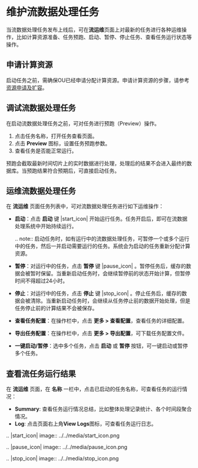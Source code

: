 # 维护流数据处理任务

当流数据处理任务发布上线后，可在**流运维**页面上对最新的任务进行各种运维操作，比如计算资源准备、任务预跑、启动、暂停、停止任务、查看任务运行状态等操作。

## 申请计算资源

启动任务之前，需确保OU已经申请分配计算资源。申请计算资源的步骤，请参考[资源申请及扩容](/docs/enos/zh_CN/latest/resourcemanagement/getstarted.html)。

## 调试流数据处理任务

在启动流数据处理任务之前，可对任务进行预跑（Preview）操作。

1. 点击任务名称，打开任务查看页面。
2. 点击 **Preview** 图标，设置任务预跑参数。
3. 查看任务是否能正常运行。

预跑会截取最新时间切片上的实时数据进行处理，处理后的结果不会进入最终的数据库。当预跑结果符合预期后，可直接启动任务。

## 运维流数据处理任务

在 **流运维** 页面任务列表中，可对流数据处理任务进行如下运维操作：

- **启动**：点击 **启动** 键 |start_icon| 开始运行任务。任务开启后，即可在流数据处理系统中开始持续运行。

  .. note:: 启动任务时，如有运行中的流数据处理任务，可暂停一个或多个运行中的任务，然后一并启动需要运行的任务。系统会为启动的任务重新分配计算资源。

- **暂停**：对运行中的任务，点击 **暂停** 键 |pause_icon| 。暂停任务后，缓存的数据会被暂时保留。当重新启动任务时，会继续暂停前的状态开始计算，但暂停时间不得超过24小时。

- **停止**：对运行中的任务，点击 **停止** 键 |stop_icon| 。停止任务后，缓存的数据会被清除。当重新启动任务时，会继续从任务停止前的数据开始处理，但是任务停止前的计算结果不会被保存。

- **查看任务配置**：在操作栏中，点击 **更多 > 查看配置**，查看任务的详细配置。

- **导出任务配置**：在操作栏中，点击 **更多 > 导出配置**，可下载任务配置文件。

- **一键启动/暂停**：选中多个任务，点击 **启动** 或 **暂停** 按钮，可一键启动或暂停多个任务。

## 查看流任务运行结果

在 **流运维** 页面，在 **名称** 一栏中，点击已启动的任务名称，可查看任务的运行情况：

- **Summary**: 查看任务运行情况总结，比如整体处理记录统计、各个时间段聚合情况。
- **Log**: 点击页面右上角**View Logs**图标，可查看任务运行日志。

.. |start_icon| image:: ../../media/start_icon.png

.. |pause_icon| image:: ../../media/pause_icon.png

.. |stop_icon| image:: ../../media/stop_icon.png

<!--end-->
